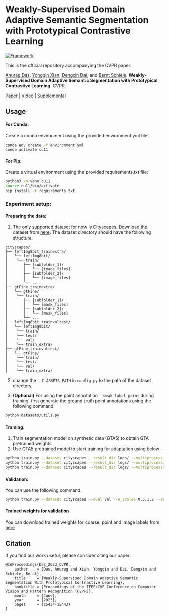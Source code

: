 # Weakly-Supervised Domain Adaptive Semantic Segmentation with Prototypical Contrastive Learning
[![Framework](https://img.shields.io/badge/PyTorch-%23EE4C2C.svg?&logo=PyTorch&logoColor=white)](https://pytorch.org/)


This is the official repository accompanying the CVPR paper:

[Anurag Das](https://anurag-198.github.io/), [Yongqin Xian](https://xianyongqin.github.io/), [Dengxin Dai](https://vas.mpi-inf.mpg.de/dengxin/), and [Bernt Schiele](https://scholar.google.com/citations?user=z76PBfYAAAAJ&hl=en). **Weakly-Supervised Domain Adaptive Semantic Segmentation with Prototypical Contrastive Learning**. CVPR.

[Paper](https://openaccess.thecvf.com/content/CVPR2023/papers/Das_Weakly-Supervised_Domain_Adaptive_Semantic_Segmentation_With_Prototypical_Contrastive_Learning_CVPR_2023_paper.pdf) | [Video](https://www.youtube.com/watch?v=Arg8p0Zrf9A) | [Supplemental](https://openaccess.thecvf.com/content/CVPR2023/supplemental/Das_Weakly-Supervised_Domain_Adaptive_CVPR_2023_supplemental.pdf)


## Usage

#### For Conda:
Create a conda environment using the provided environment.yml file:

```bash
conda env create -f environment.yml
conda activate cu11
```
#### For Pip:
Create a virtual environment using the provided requirements.txt file:

```bash
python3 -m venv cu11
source cu11/bin/activate
pip install -r requirements.txt
```

### Experiment setup:

#### Preparing the data:
1. The only supported dataset for now is Cityscapes. Download the dataset from [here](https://www.cityscapes-dataset.com/). The dataset directory should have the following structure:

```
cityscapes/
├── leftImg8bit_trainextra/
│   └── leftImg8bit/
│    └── train/
│       ├── [subfolder_1]/
│       │   └── [image_files]
│       ├── [subfolder_2]/
│       │   └── [image_files]
│       └── ...
├── gtFine_trainextra/
│   └── gtFine/
│    └── train/
│       ├── [subfolder_1]/
│       │   └── [mask_files]
│       ├── [subfolder_2]/
│       │   └── [mask_files]
│       └── ...
├── leftImg8bit_trainvaltest/
│   └── leftImg8bit/
│    └── train/
│    └── test/
│    └── val/
│    └── train_extra/
├── gtFine_trainvaltest/
│   └── gtFine/
│    └── train/
│    └── test/
│    └── val/
│    └── train_extra/
```

2. change the ```__C.ASSETS_PATH``` in ```config.py``` to the path of the dataset directory.

3. **(Optional)** For using the point annotation ```--weak_label point``` during training, first generate the ground truth point annotations using the following command:

```bash
python datasets/utils.py
```

#### Training:
1. Train segmentation model on synthetic data (GTA5) to obtain GTA pretrained weights
2. Use GTA5 pretrained model to start training for adaptation using below -  
```bash
python train.py --dataset cityscapes --result_dir logs/ --multiprocessing_distributed  --use_contrast  --bn_buffer --weak_label coarse --use_wl --imloss --improto --resume "pretrained gta weights"
python train.py --dataset cityscapes --result_dir logs/ --multiprocessing_distributed  --use_contrast  --bn_buffer --weak_label point --use_wl --imloss --improto --resume "pretrained gta weights"
python train.py --dataset cityscapes --result_dir logs/ --multiprocessing_distributed  --use_contrast  --bn_buffer --weak_label image --imloss --improto --resume "pretrained gta weights"
```

#### Validation:
You can use the following command:

```bash
python train.py --dataset cityscapes --eval val --n_scales 0.5,1,2 --arch deepv2.DeepV2R101 --result_dir  logs/coarse --multiprocessing_distributed --snapshot 'location to checkpoint'
```

#### Trained weights for validation 
You can download trained weights for coarse, point and image labels from [here](https://github.com/anurag-198/WDASS/releases/tag/v1.0.0)

## Citation

If you find our work useful, please consider citing our paper:

```
@InProceedings{Das_2023_CVPR,
    author    = {Das, Anurag and Xian, Yongqin and Dai, Dengxin and Schiele, Bernt},
    title     = {Weakly-Supervised Domain Adaptive Semantic Segmentation With Prototypical Contrastive Learning},
    booktitle = {Proceedings of the IEEE/CVF Conference on Computer Vision and Pattern Recognition (CVPR)},
    month     = {June},
    year      = {2023},
    pages     = {15434-15443}
}
```
